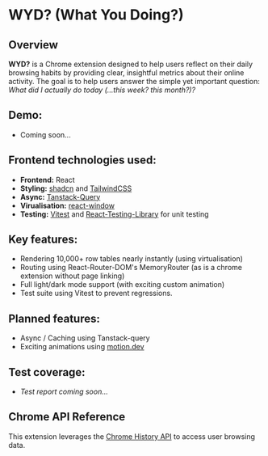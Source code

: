 # WYD? (What You Doing?)

## Overview

**WYD?** is a Chrome extension designed to help users reflect on their daily browsing habits by providing clear, insightful metrics about their online activity. The goal is to help users answer the simple yet important question: _What did I actually do today (...this week? this month?)?_

## Demo:

- Coming soon...

## Frontend technologies used:

- **Frontend:** React
- **Styling:** [shadcn](https://ui.shadcn.com/) and [TailwindCSS](https://tailwindcss.com/)
- **Async:** [Tanstack-Query](https://tanstack.com/query/latest)
- **Virualisation:** [react-window](https://www.npmjs.com/package/react-window)
- **Testing:** [Vitest](https://vitest.dev/) and [React-Testing-Library](https://testing-library.com/docs/react-testing-library/intro/) for unit testing

## Key features:

- Rendering 10,000+ row tables nearly instantly (using virtualisation)
- Routing using React-Router-DOM's MemoryRouter (as is a chrome extension without page linking)
- Full light/dark mode support (with exciting custom animation)
- Test suite using Vitest to prevent regressions.

## Planned features:

- Async / Caching using Tanstack-query
- Exciting animations using [motion.dev](https://motion.dev/)

## Test coverage:

- _Test report coming soon..._

## Chrome API Reference

This extension leverages the [Chrome History API](https://developer.chrome.com/docs/extensions/reference/api/history) to access user browsing data.
